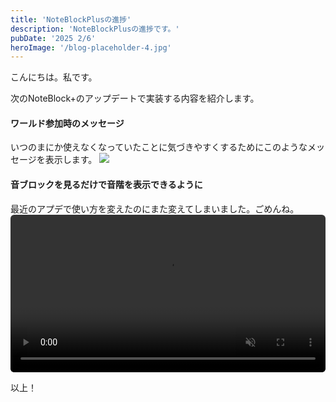 ```yaml
---
title: 'NoteBlockPlusの進捗'
description: 'NoteBlockPlusの進捗です。'
pubDate: '2025 2/6'
heroImage: '/blog-placeholder-4.jpg'
---
```


こんにちは。私です。

次のNoteBlock+のアップデートで実装する内容を紹介します。

#### ワールド参加時のメッセージ
いつのまにか使えなくなっていたことに気づきやすくするためにこのようなメッセージを表示します。
<img src="/pics/ve8XMn5T.png">

#### 音ブロックを見るだけで音階を表示できるように
最近のアプデで使い方を変えたのにまた変えてしまいました。ごめんね。
<video src="/videos/OzWFgeOv.mp4" style="width:100%; border-radius:6px" controls controlsList="nodownload noplaybackrate nofullscreen" disablePictureInPicture muted playsinline>

以上！